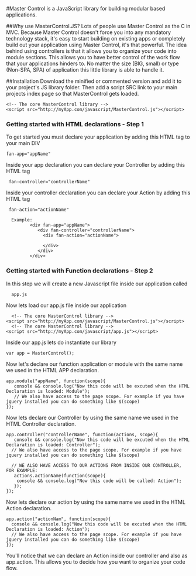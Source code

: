 #Master Control is a JavaScript library for building modular based applications.

##Why use MasterControl.JS?
Lots of people use Master Control as the C in MVC. Because Master Control doesn't force you into any mandatory technology stack, it's easy to start building on existing apps or completely build out your application using Master Control, it's that powerful. The idea behind using controllers is that it allows you to organize your code into module sections. This allows you to have better control of the work flow that your applications hinders to. No matter the size (BIG, small) or type (Non-SPA, SPA) of application this little library is able to handle it.

##Installation
Download the minified or commented version and add it to your project's JS library folder. Then add a script SRC link to your main   projects index page so that MasterControl gets loaded.
 ```
 <!-- The core MasterControl library -->
 <script src="http://myApp.com/javascript/MasterControl.js"></script>
 ```
### Getting started with HTML declarations - Step 1
 To get started you must declare your application by adding this HTML tag to your main DIV
   ```
   fan-app="appName"
   ```
 Inside your app declaration you can declare your Controller by adding this HTML tag
 ```
  fan-controller="controllerName"
  ```
 Inside your controller declaration you can declare your Action by adding this HTML tag
 
 ```
  fan-action="actionName"
  ```
  
 ``` 
   Example:
          <div fan-app="appName">
             <div fan-controller="controllerName">
               <div fan-action="actionName">
               
               </div>
             </div>
          </div>
 ```
 
### Getting started with Function declarations - Step 2
 In this step we will create a new Javascript file inside our application called
  ```
    app.js
  ```
 Now lets load our app.js file inside our application
  ```
    <!-- The core MasterControl library -->
  <script src="http://myApp.com/javascript/MasterControl.js"></script>
    <!-- The core MasterControl library -->
  <script src="http://myApp.com/javascript/app.js"></script>
  ```
 Inside our app.js lets do instantiate our library
  ```
  var app = MasterControl();
  ```
 Now let's declare our function application or module with the same name we used in the HTML APP declaration.
  ```
  app.module("appName", function(scope){
     console && console.log("Now this code will be excuted when the HTML Declaration is loaded: Module");
     // We also have access to the page scope. For example if you have jquery installed you can do something like $(scope)
  });
 ```
 Now lets declare our Controller by using the same name we used in the HTML Controller declaration.
   ```
   app.controller("controllerName", function(actions, scope){
      console && console.log("Now this code will be excuted when the HTML Declaration is loaded: Controller");
     // We also have access to the page scope. For example if you have jquery installed you can do something like $(scope)
     
     // WE ALSO HAVE ACCESS TO OUR ACTIONS FROM INSIDE OUR CONTROLLER, FOR EXAMPLE: 
      actions.actionName(function(scope){
       console && console.log("Now this code will be called: Action");
      });
  });
 ```
 Now lets declare our action by using the same name we used in the HTML Action declaration.
   ```
   app.action("actionNam", function(scope){
     console && console.log("Now this code will be excuted when the HTML Declaration is loaded: Action");
     // We also have access to the page scope. For example if you have jquery installed you can do something like $(scope)
  });
 ```
 You'll notice that we can declare an Action inside our controller and also as app.action. This allows you to decide how you want to organize your code flow. 
  
